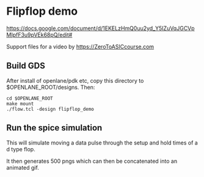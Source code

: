 # Flipflop demo

https://docs.google.com/document/d/1EKELzHmQ0uu2yd_Y5IZuVqJGCVpMIpfF3u9pVEk68pQ/edit#

Support files for a video by https://ZeroToASICcourse.com

## Build GDS

After install of openlane/pdk etc, copy this directory to $OPENLANE_ROOT/designs. Then:

    cd $OPENLANE_ROOT
    make mount
    ./flow.tcl -design flipflop_demo

## Run the spice simulation

This will simulate moving a data pulse through the setup and hold times of a d type flop.

It then generates 500 pngs which can then be concatenated into an animated gif.

